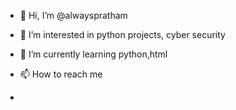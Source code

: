 - 👋 Hi, I’m @alwayspratham
- 👀 I’m interested in python projects, cyber security
- 🌱 I’m currently learning python,html
  
- 📫 How to reach me 
-

<!---
alwayspratham/alwayspratham is a ✨ special ✨ repository because its `README.md` (this file) appears on your GitHub profile.
You can click the Preview link to take a look at your changes.
--->
